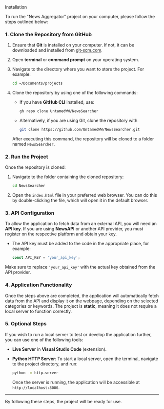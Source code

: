 Installation

To run the "News Aggregator" project on your computer, please follow the steps outlined below:

### 1. Clone the Repository from GitHub

1. Ensure that **Git** is installed on your computer. If not, it can be downloaded and installed from [git-scm.com](https://git-scm.com/).

2. Open **terminal** or **command prompt** on your operating system.

3. Navigate to the directory where you want to store the project. For example:

   ```bash
   cd ~/Documents/projects
   ```

4. Clone the repository by using one of the following commands:

   * If you have **GitHub CLI** installed, use:

     ```bash
     gh repo clone UntamedWW/NewsSearcher
     ```

   * Alternatively, if you are using Git, clone the repository with:

     ```bash
     git clone https://github.com/UntamedWW/NewsSearcher.git
     ```

   After executing this command, the repository will be cloned to a folder named `NewsSearcher`.

### 2. Run the Project

Once the repository is cloned:

1. Navigate to the folder containing the cloned repository:

   ```bash
   cd NewsSearcher
   ```

2. Open the `index.html` file in your preferred web browser. You can do this by double-clicking the file, which will open it in the default browser.

### 3. API Configuration

To allow the application to fetch data from an external API, you will need an **API key**. If you are using **NewsAPI** or another API provider, you must register on the respective platform and obtain your key.

* The API key must be added to the code in the appropriate place, for example:

  ```javascript
  const API_KEY = 'your_api_key';
  ```

Make sure to replace `'your_api_key'` with the actual key obtained from the API provider.

### 4. Application Functionality

Once the steps above are completed, the application will automatically fetch data from the API and display it on the webpage, depending on the selected categories or keywords. The project is **static**, meaning it does not require a local server to function correctly.

### 5. Optional Steps

If you wish to run a local server to test or develop the application further, you can use one of the following tools:

* **Live Server** in **Visual Studio Code** (extension).
* **Python HTTP Server**: To start a local server, open the terminal, navigate to the project directory, and run:

  ```bash
  python -m http.server
  ```

  Once the server is running, the application will be accessible at `http://localhost:8000`.

---

By following these steps, the project will be ready for use.
